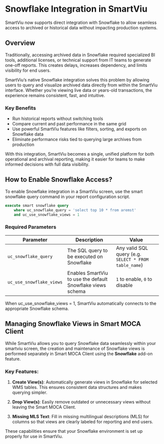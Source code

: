 # Snowflake Integration in SmartViu

SmartViu now supports direct integration with Snowflake to allow seamless access to archived or historical data without impacting production systems.

## Overview

Traditionally, accessing archived data in Snowflake required specialized BI tools, additional licenses, or technical support from IT teams to generate one-off reports. This creates delays, increases dependency, and limits visibility for end users.

SmartViu’s native Snowflake integration solves this problem by allowing users to query and visualize archived data directly from within the SmartViu interface. Whether you’re viewing live data or years-old transactions, the experience remains consistent, fast, and intuitive.

### Key Benefits

- Run historical reports without switching tools
- Compare current and past performance in the same grid
- Use powerful SmartViu features like filters, sorting, and exports on Snowflake data
- Eliminate performance risks tied to querying large archives from production

With this integration, SmartViu becomes a single, unified platform for both operational and archival reporting, making it easier for teams to make informed decisions with full data visibility.

## How to Enable Snowflake Access?

To enable Snowflake integration in a SmartViu screen, use the smart snowflake query command in your report configuration script.

```sql
execute smart snowflake query
    where uc_snowflake_query = 'select top 10 * from aremst'
    and uc_use_snowflake_views = 1
 ```   

### Required Parameters

| **Parameter**             | **Description**                                                        | **Value** |
|---------------------------|------------------------------------------------------------------------|-----------|
| `uc_snowflake_query`      | The SQL query to be executed on Snowflake                             | Any valid SQL query (e.g. `SELECT * FROM table_name`) |
| `uc_use_snowflake_views`  | Enables SmartViu to use the default Snowflake views schema            | `1` to enable, `0` to disable |

When uc_use_snowflake_views = 1, SmartViu automatically connects to the appropriate Snowflake schema.

## Managing Snowflake Views in Smart MOCA Client

While SmartViu allows you to query Snowflake data seamlessly within your smartviu screen, the creation and maintenance of Snowflake views is performed separately in Smart MOCA Client using the **Snowflake** add-on feature.

### Key Features:

1. **Create View(s)**: Automatically generate views in Snowflake for selected WMS tables. This ensures consistent data structures and makes querying simpler.

2. **Drop View(s)**: Easily remove outdated or unnecessary views without leaving the Smart MOCA Client.

3. **Missing MLS Text**: Fill in missing multilingual descriptions (MLS) for columns so that views are clearly labeled for reporting and end users.

These capabilities ensure that your Snowflake environment is set up properly for use in SmartViu.